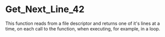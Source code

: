 # Get_Next_Line_42
This function reads from a file descriptor and returns one of it's lines at a time, on each call to the function, when executing, for example, in a loop.
